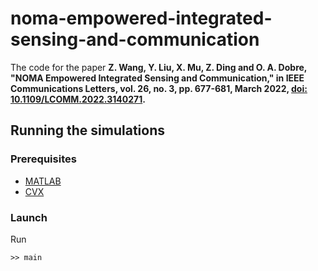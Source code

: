 # noma-empowered-integrated-sensing-and-communication

The code for the paper 
**Z. Wang, Y. Liu, X. Mu, Z. Ding and O. A. Dobre, "NOMA Empowered Integrated Sensing and Communication," in IEEE Communications Letters, vol. 26, no. 3, pp. 677-681, March 2022, [doi: 10.1109/LCOMM.2022.3140271](https://ieeexplore.ieee.org/abstract/document/9668964).**

## Running the simulations

### Prerequisites

- [MATLAB](https://uk.mathworks.com/products/matlab.html)
- [CVX](http://cvxr.com/cvx/)

### Launch

Run

```
>> main
```



